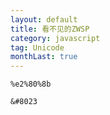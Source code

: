 ```yaml
---
layout: default
title: 看不见的ZWSP
category: javascript
tag: Unicode
monthLast: true
---
```


`%e2%80%8b`

`&#8023`